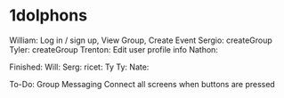 # 1dolphons

William: Log in / sign up, View Group, Create Event
Sergio: createGroup
Tyler: createGroup
Trenton: Edit user profile info
Nathon:

Finished:
Will:
Serg:
ricet:
Ty Ty:
Nate:

To-Do: 
Group Messaging
Connect all screens when buttons are pressed
